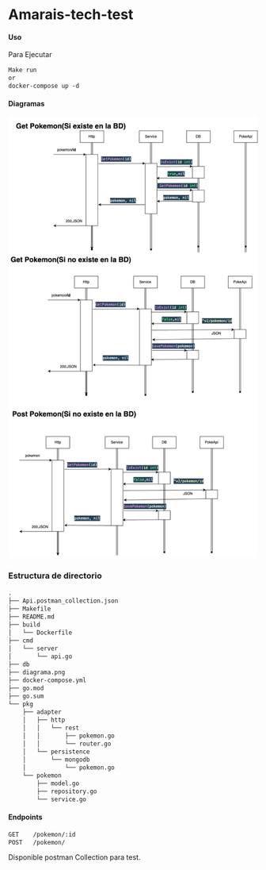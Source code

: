 # Amarais-tech-test


#### Uso
Para Ejecutar

```
Make run
or
docker-compose up -d
```

#### Diagramas
![Link to Amarais-tech-test](/desing.png)

### Estructura de directorio

```
.
├── Api.postman_collection.json
├── Makefile
├── README.md
├── build
│   └── Dockerfile
├── cmd
│   └── server
│       └── api.go
├── db
├── diagrama.png
├── docker-compose.yml
├── go.mod
├── go.sum
└── pkg
    ├── adapter
    │   ├── http
    │   │   └── rest
    │   │       ├── pokemon.go
    │   │       └── router.go
    │   └── persistence
    │       └── mongodb
    │           └── pokemon.go
    └── pokemon
        ├── model.go
        ├── repository.go
        └── service.go
```

#### Endpoints
```
GET    /pokemon/:id           
POST   /pokemon/    
```
Disponible postman Collection para test.
